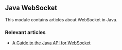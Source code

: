 ## Java WebSocket

This module contains articles about WebSocket in Java.

### Relevant articles

- [A Guide to the Java API for WebSocket](https://www.surya.com/java-websockets)
